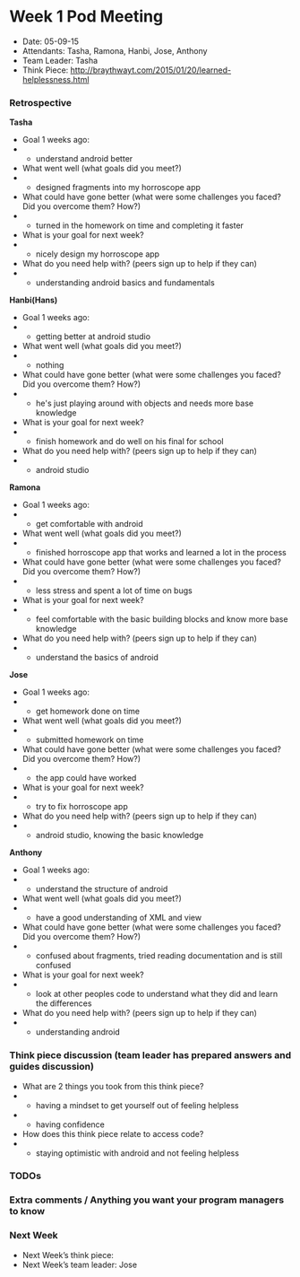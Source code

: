 # Week 1 Pod Meeting

* Date: 05-09-15
* Attendants: Tasha, Ramona, Hanbi, Jose, Anthony
* Team Leader: Tasha
* Think Piece: http://braythwayt.com/2015/01/20/learned-helplessness.html

### Retrospective

**Tasha**

*  Goal 1 weeks ago:
* - understand android better
* What went well (what goals did you meet?)
* - designed fragments into my horroscope app
* What could have gone better (what were some challenges you faced? Did you overcome them? How?)
* - turned in the homework on time and completing it faster
* What is your goal for next week?
* - nicely design my horroscope app
* What do you need help with? (peers sign up to help if they can)
* -  understanding android basics and fundamentals

**Hanbi(Hans)**

* Goal 1 weeks ago:
* - getting better at android studio
* What went well (what goals did you meet?)
* - nothing
* What could have gone better (what were some challenges you faced? Did you overcome them? How?)
* - he's just playing around with objects and needs more base knowledge 
* What is your goal for next week?
* - finish homework and do well on his final for school
* What do you need help with? (peers sign up to help if they can)
* - android studio

**Ramona**

* Goal 1 weeks ago: 
* - get comfortable with android
* What went well (what goals did you meet?)
* - finished horroscope app that works and learned a lot in the process
* What could have gone better (what were some challenges you faced? Did you overcome them? How?)
* - less stress and spent a lot of time on bugs
* What is your goal for next week?
* - feel comfortable with the basic building blocks and know more base knowledge
* What do you need help with? (peers sign up to help if they can)
* - understand the basics of android

**Jose**

* Goal 1 weeks ago:  
* - get homework done on time
* What went well (what goals did you meet?)
* - submitted homework on time
* What could have gone better (what were some challenges you faced? Did you overcome them? How?)
* - the app could have worked
* What is your goal for next week?
* - try to fix horroscope app
* What do you need help with? (peers sign up to help if they can)
* - android studio, knowing the basic knowledge

**Anthony**
* Goal 1 weeks ago:
* - understand the structure of android
* What went well (what goals did you meet?)
* - have a good understanding of XML and view
* What could have gone better (what were some challenges you faced? Did you overcome them? How?)
* - confused about fragments, tried reading documentation and is still confused
* What is your goal for next week?
* - look at other peoples code to understand what they did and learn the differences
* What do you need help with? (peers sign up to help if they can)
* - understanding android

### Think piece discussion (team leader has prepared answers and guides discussion)

* What are 2 things you took from this think piece?
* - having a mindset to get yourself out of feeling helpless
* - having confidence
* How does this think piece relate to access code?
* - staying optimistic with android and not feeling helpless


### TODOs

### Extra comments / Anything you want your program managers to know

### Next Week

* Next Week’s think piece:
* Next Week’s team leader: Jose
